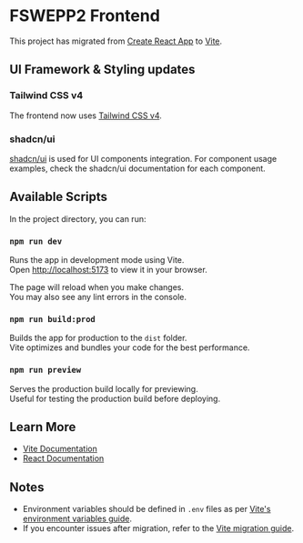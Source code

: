 # FSWEPP2 Frontend

This project has migrated from [Create React App](https://github.com/facebook/create-react-app) to [Vite](https://vitejs.dev/).

## UI Framework & Styling updates

### Tailwind CSS v4

The frontend now uses [Tailwind CSS v4](https://tailwindcss.com/).

### shadcn/ui

[shadcn/ui](https://ui.shadcn.com/) is used for UI components integration. For component usage examples, check the shadcn/ui documentation for each component.

## Available Scripts

In the project directory, you can run:

### `npm run dev`

Runs the app in development mode using Vite.  
Open [http://localhost:5173](http://localhost:5173) to view it in your browser.

The page will reload when you make changes.  
You may also see any lint errors in the console.

### `npm run build:prod`

Builds the app for production to the `dist` folder.  
Vite optimizes and bundles your code for the best performance.

### `npm run preview`

Serves the production build locally for previewing.  
Useful for testing the production build before deploying.

## Learn More

- [Vite Documentation](https://vitejs.dev/guide/)
- [React Documentation](https://react.dev/)

## Notes

- Environment variables should be defined in `.env` files as per [Vite's environment variables guide](https://vitejs.dev/guide/env-and-mode.html).
- If you encounter issues after migration, refer to the [Vite migration guide](https://vitejs.dev/guide/#scaffolding-your-first-vite-project).

